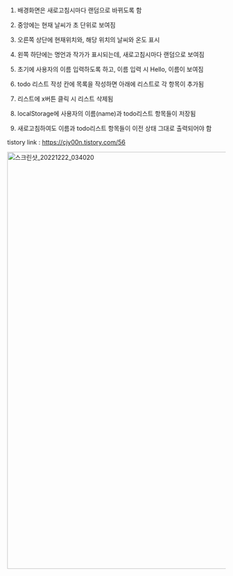 1. 배경화면은 새로고침시마다 랜덤으로 바뀌도록 함 

2. 중앙에는 현재 날씨가 초 단위로 보여짐

3. 오른쪽 상단에 현재위치와, 해당 위치의 날씨와 온도 표시

4. 왼쪽 하단에는 명언과 작가가 표시되는데, 새로고침시마다 랜덤으로 보여짐 

5. 초기에 사용자의 이름 입력하도록 하고, 이름 입력 시 Hello, 이름이 보여짐 

6. todo 리스트 작성 칸에 목록을 작성하면 아래에 리스트로 각 항목이 추가됨

7. 리스트에 x버튼 클릭 시 리스트 삭제됨 

8. localStorage에 사용자의 이름(name)과 todo리스트 항목들이 저장됨 

9. 새로고침하여도 이름과 todo리스트 항목들이 이전 상태 그대로 출력되어야 함

tistory link : <https://cjy00n.tistory.com/56>

<img width="960" alt="스크린샷_20221222_034020" src="https://user-images.githubusercontent.com/33516975/209086899-d25ed110-587d-46d0-b158-add382182e39.png">

